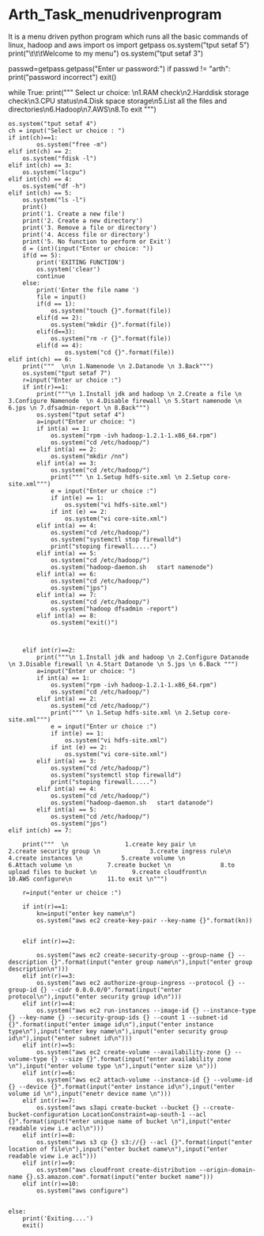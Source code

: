 # Arth_Task_menudrivenprogram
It is a menu driven python program which runs all the basic commands of linux, hadoop and aws
import os
import getpass
os.system("tput setaf 5")
print("\t\t\tWelcome to my menu")
os.system("tput setaf 3")

passwd=getpass.getpass("Enter ur password:")
if passwd != "arth":
	print("password incorrect")
	exit()

while True:
	print("""		Select ur choice:
\n1.RAM check\n2.Harddisk storage check\n3.CPU status\n4.Disk space storage\n5.List all the files and directories\n6.Hadoop\n7.AWS\n8.To exit """)


	os.system("tput setaf 4")
	ch = input("Select ur choice : ")
	if int(ch)==1:
        	os.system("free -m")
	elif int(ch) == 2:
		os.system("fdisk -l")
	elif int(ch) == 3:
		os.system("lscpu")
	elif int(ch) == 4:
		os.system("df -h")
	elif int(ch) == 5:
		os.system("ls -l")
		print()
		print('1. Create a new file')
		print('2. Create a new directory')
		print('3. Remove a file or directory')
		print('4. Access file or directory')
		print('5. No function to perform or Exit')
		d = (int)(input("Enter ur choice: "))
		if(d == 5):
		    print('EXITING FUNCTION')
		    os.system('clear')
		    continue
		else:
		    print('Enter the file name ')
		    file = input()
		    if(d == 1):
		        os.system("touch {}".format(file))
		    elif(d == 2):
		        os.system("mkdir {}".format(file))
		    elif(d==3):
		        os.system("rm -r {}".format(file))
		    elif(d == 4):
                	os.system("cd {}".format(file))
	elif int(ch) == 6:
		print("""  \n\n 1.Namenode \n 2.Datanode \n 3.Back""")
		os.system("tput setaf 7")
		r=input("Enter ur choice :")
		if int(r)==1:
			print("""\n 1.Install jdk and hadoop \n 2.Create a file \n 3.Configure Namenode  \n 4.Disable firewall \n 5.Start namenode \n 6.jps \n 7.dfsadmin-report \n 8.Back""")
			os.system("tput setaf 4")
			a=input("Enter ur choice: ")
			if int(a) == 1:
				os.system("rpm -ivh hadoop-1.2.1-1.x86_64.rpm")
				os.system("cd /etc/hadoop/")
			elif int(a) == 2:
				os.system("mkdir /nn")
			elif int(a) == 3:
				os.system("cd /etc/hadoop/")
				print(""" \n 1.Setup hdfs-site.xml \n 2.Setup core-site.xml""")
				e = input("Enter ur choice :")
				if int(e) == 1:
					os.system("vi hdfs-site.xml")
				if int (e) == 2:
					os.system("vi core-site.xml")		
			elif int(a) == 4:
				os.system("cd /etc/hadoop/")
				os.system("systemctl stop firewalld")
				print("stoping firewall.....")
			elif int(a) == 5:
				os.system("cd /etc/hadoop/")
				os.system("hadoop-daemon.sh   start namenode")
			elif int(a) == 6:
				os.system("cd /etc/hadoop/")
				os.system("jps")
			elif int(a) == 7:
				os.system("cd /etc/hadoop/")
				os.system("hadoop dfsadmin -report")
			elif int(a) == 8:
				os.system("exit()")
				


		elif int(r)==2:
			print("""\n 1.Install jdk and hadoop \n 2.Configure Datanode  \n 3.Disable firewall \n 4.Start Datanode \n 5.jps \n 6.Back """)
			a=input("Enter ur choice: ")
			if int(a) == 1:
				os.system("rpm -ivh hadoop-1.2.1-1.x86_64.rpm")
				os.system("cd /etc/hadoop/")
			elif int(a) == 2:
				os.system("cd /etc/hadoop/")
				print(""" \n 1.Setup hdfs-site.xml \n 2.Setup core-site.xml""")
				e = input("Enter ur choice :")
				if int(e) == 1:
					os.system("vi hdfs-site.xml")
				if int (e) == 2:
					os.system("vi core-site.xml")		
			elif int(a) == 3:
				os.system("cd /etc/hadoop/")
				os.system("systemctl stop firewalld")
				print("stoping firewall.....")
			elif int(a) == 4:
				os.system("cd /etc/hadoop/")
				os.system("hadoop-daemon.sh   start datanode")
			elif int(a) == 5:
				os.system("cd /etc/hadoop/")
				os.system("jps")
	elif int(ch) == 7:
		
		print("""  \n		         1.create key pair \n 			 2.create security group \n 			 3.create ingress rule\n			 4.create instances \n			 5.create volume \n 			 6.Attach volume \n			 7.create bucket \n 			 8.to upload files to bucket \n			 9.create cloudfront\n			 10.AWS configure\n			 11.to exit \n""")

		r=input("enter ur choice :")

		if int(r)==1:
			kn=input("enter key name\n")
			os.system("aws ec2 create-key-pair --key-name {}".format(kn))
			

		elif int(r)==2:
				
			os.system("aws ec2 create-security-group --group-name {} --description {}".format(input("enter group name\n"),input("enter group description\n")))
		elif int(r)==3:
			os.system("aws ec2 authorize-group-ingress --protocol {} --group-id {} --cidr 0.0.0.0/0".format(input("enter protocol\n"),input("enter security group id\n")))
		elif int(r)==4:
			os.system("aws ec2 run-instances --image-id {} --instance-type {} --key-name {} --security-group-ids {} --count 1 --subnet-id {}".format(input("enter image id\n"),input("enter instance type\n"),input("enter key name\n"),input("enter security group id\n"),input("enter subnet id\n")))
		elif int(r)==5:
			os.system("aws ec2 create-volume --availability-zone {} --volume-type {} --size {}".format(input("enter availability zone \n"),input("enter volume type \n"),input("enter size \n")))
		elif int(r)==6:
			os.system("aws ec2 attach-volume --instance-id {} --volume-id {} --device {}".format(input("enter instance id\n"),input("enter volume id \n"),input("enetr device name \n")))
		elif int(r)==7:
			os.system("aws s3api create-bucket --bucket {} --create-bucket-configuration LocationConstraint=ap-south-1 --acl {}".format(input("enter unique name of bucket \n"),input("enter readable view i.e acl\n")))
		elif int(r)==8:
			os.system("aws s3 cp {} s3://{} --acl {}".format(input("enter location of file\n"),input("enter bucket name\n"),input("enter readable view i.e acl")))
		elif int(r)==9:
			os.system("aws cloudfront create-distribution --origin-domain-name {}.s3.amazon.com".format(input("enter bucket name")))
		elif int(r)==10:
			os.system("aws configure")
							

	else:
		print('Exiting....')		
		exit()
